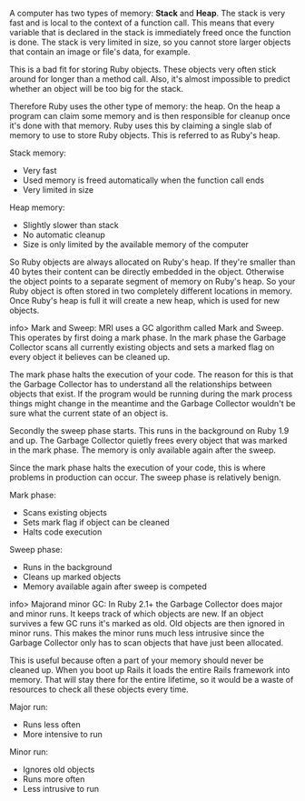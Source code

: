 A computer has two types of memory: **Stack** and **Heap**. The stack is very fast and is local to the context of a function call. This means that every variable that is declared in the stack is immediately freed once the function is done. The stack is very limited in size, so you cannot store larger objects that contain an image or file's data, for example.

This is a bad fit for storing Ruby objects. These objects very often stick around for longer than a method call. Also, it's almost impossible to predict whether an object will be too big for the stack.

Therefore Ruby uses the other type of memory: the heap. On the heap a program can claim some memory and is then responsible for cleanup once it's done with that memory. Ruby uses this by claiming a single slab of memory to use to store Ruby objects. This is referred to as Ruby's heap.

Stack memory:	
* Very fast 
* Used memory is freed automatically when the function call ends 
* Very limited in size

Heap memory: 
* Slightly slower than stack 
* No automatic cleanup 
* Size is only limited by the available memory of the computer

So Ruby objects are always allocated on Ruby's heap. If they're smaller than 40 bytes their content can be directly embedded in the object. Otherwise the object points to a separate segment of memory on Ruby's heap. So your Ruby object is often stored in two completely different locations in memory. Once Ruby's heap is full it will create a new heap, which is used for new objects.

info> Mark and Sweep: MRI uses a GC algorithm called Mark and Sweep. This operates by first doing a mark phase. In the mark phase the Garbage Collector scans all currently existing objects and sets a marked flag on every object it believes can be cleaned up.

The mark phase halts the execution of your code. The reason for this is that the Garbage Collector has to understand all the relationships between objects that exist. If the program would be running during the mark process things might change in the meantime and the Garbage Collector wouldn't be sure what the current state of an object is.

Secondly the sweep phase starts. This runs in the background on Ruby 1.9 and up. The Garbage Collector quietly frees every object that was marked in the mark phase. The memory is only available again after the sweep.

Since the mark phase halts the execution of your code, this is where problems in production can occur. The sweep phase is relatively benign.

Mark phase:
* Scans existing objects 
* Sets mark flag if object can be cleaned 
* Halts code execution

Sweep phase:	
* Runs in the background 
* Cleans up marked objects 
* Memory available again after sweep is competed

info> Majorand minor GC: In Ruby 2.1+ the Garbage Collector does major and minor runs. It keeps track of which objects are new. If an object survives a few GC runs it's marked as old. Old objects are then ignored in minor runs. This makes the minor runs much less intrusive since the Garbage Collector only has to scan objects that have just been allocated.

This is useful because often a part of your memory should never be cleaned up. When you boot up Rails it loads the entire Rails framework into memory. That will stay there for the entire lifetime, so it would be a waste of resources to check all these objects every time.

Major run:	
* Runs less often 
* More intensive to run

Minor run:	
* Ignores old objects 
* Runs more often 
* Less intrusive to run
